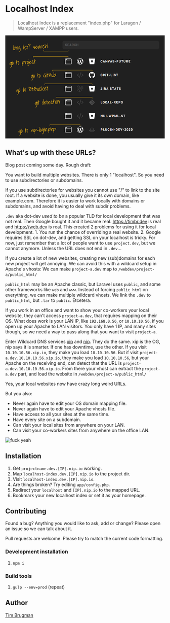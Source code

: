 # Localhost Index

> Localhost Index is a replacement "index.php" for Laragon / WampServer / XAMPP users.

![screenshot](/screenshot.png)

## What's up with these URLs?

Blog post coming some day. Rough draft:

You want to build multiple websites. There is only 1 "localhost". So you need to use subdirectories or subdomains.

If you use subdirectories for websites you cannot use "/" to link to the site root. If a website is done, you usually give it its own domain, like example.com. Therefore it is easier to work locally with domains or subdomains, and avoid having to deal with subdir problems.

`.dev` aka dot-dev *used to be* a popular TLD for local development that was not real. Then Google bought it and it became real. https://timbr.dev is real and https://web.dev is real. This created 2 problems for using it for local development. 1. You run the chance of overriding a real website. 2. Google requires SSL on dot-dev, and getting SSL on your localhost is tricky. For now, just remember that a lot of people want to use `project.dev`, but we cannot anymore. Unless the URL does not end in `.dev`...

If you create a lot of new websites, creating new (sub)domains for each new project will get annoying. We can avoid this with a wildcard setup in Apache's vhosts: We can make `project-a.dev` map to `/webdev/project-a/public_html/` 

`public_html` may be an Apache classic, but Laravel uses `public`, and some other frameworks like `web` and `www`. Instead of forcing `public_html` on everything, we can make multiple wildcard vhosts. We link the `.dev` to `public_html`, but `.lar` to `public`. Etcetera.

If you work in an office and want to show your co-workers your local website, they can't access `project-a.dev`, that requires mapping on their OS. What does work is your LAN IP, like `192.168.0.56`, or `10.10.10.56`, if you open up your Apache to LAN visitors. You only have 1 IP, and many sites though, so we need a way to pass along that you want to visit `project-a`.

Enter Wildcard DNS services [xip](http://xip.io/) and [nip](https://nip.io/). They do the same. xip is the OG, nip says it is smarter. If one has downtime, use the other. If you visit `10.10.10.56.xip.io`, they make you load `10.10.10.56`. But if visit `project-a.dev.10.10.10.56.xip.io`, they make you load `10.10.10.56`, but your Apache on the receiving end, can detect that the URL is `project-a.dev.10.10.10.56.xip.io`. From there your vhost can extract the `project-a.dev` part, and load the website in `/webdev/project-a/public_html/`

Yes, your local websites now have crazy long weird URLs.

But you also:
- Never again have to edit your OS domain mapping file.
- Never again have to edit your Apache vhosts file.
- Have access to all your sites at the same time.
- Have every site on a subdomain.
- Can visit your local sites from anywhere on your LAN.
- Can visit your co-workers sites from anywhere on the office LAN.

![fuck yeah](https://i.imgur.com/Xb8yDSd.jpg)

## Installation

1. Get `projectname.dev.[IP].nip.io` working.
1. Map `localhost-index.dev.[IP].nip.io` to the project dir.
1. Visit `localhost-index.dev.[IP].nip.io`.
1. Are things broken? Try editing `app/config.php`.
1. Redirect your `localhost` and `[IP].nip.io` to the mapped URL.
1. Bookmark your new localhost index or set it as your homepage.

## Contributing

Found a bug? Anything you would like to ask, add or change? Please open an issue so we can talk about it.

Pull requests are welcome. Please try to match the current code formatting.

### Development installation

1. `npm i`

### Build tools

1. `gulp --env=prod` (repeat)

## Author

[Tim Brugman](https://github.com/Brugman)
